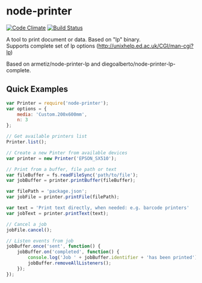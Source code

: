 node-printer
===============

[![Code Climate](https://codeclimate.com/repos/559baf31e30ba07def0021a2/badges/e7e70dca527aebbf3186/gpa.svg)](https://codeclimate.com/repos/559baf31e30ba07def0021a2/feed) [![Build Status](https://travis-ci.org/alepee/node-printer.svg?branch=master)](https://travis-ci.org/alepee/node-printer)

A tool to print document or data. Based on "lp" binary.   
Supports complete set of lp options (http://unixhelp.ed.ac.uk/CGI/man-cgi?lp)

Based on armetiz/node-printer-lp and diegoalberto/node-printer-lp-complete.

## Quick Examples

```js
var Printer = require('node-printer');
var options = {
    media: 'Custom.200x600mm',
    n: 3
};

// Get available printers list
Printer.list();

// Create a new Pinter from available devices
var printer = new Printer('EPSON_SX510');

// Print from a buffer, file path or text
var fileBuffer = fs.readFileSync('path/to/file');
var jobBuffer = printer.printBuffer(fileBuffer);

var filePath = 'package.json';
var jobFile = printer.printFile(filePath);

var text = 'Print text directly, when needed: e.g. barcode printers'
var jobText = printer.printText(text);

// Cancel a job
jobFile.cancel();

// Listen events from job
jobBuffer.once('sent', function() {
    jobBuffer.on('completed', function() {
        console.log('Job ' + jobBuffer.identifier + 'has been printed');
        jobBuffer.removeAllListeners();
    });
});
```
